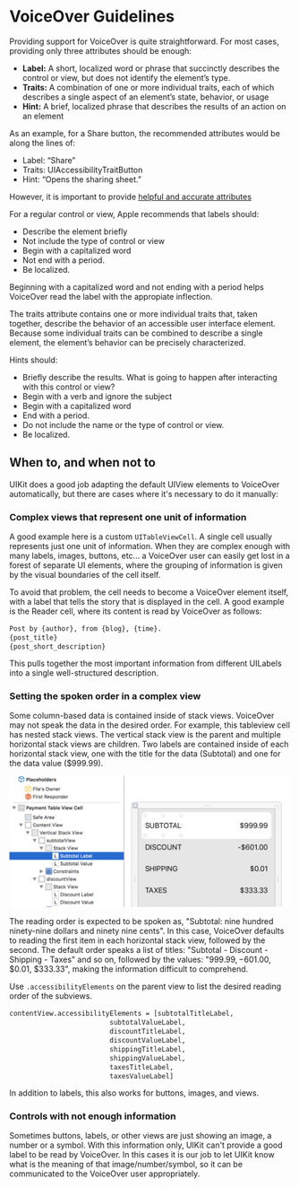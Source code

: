 # VoiceOver Guidelines

Providing support for VoiceOver is quite straightforward. For most  cases, providing only three attributes should be enough:

* **Label:** A short, localized word or phrase that succinctly describes the control or view, but does not identify the element’s type.
* **Traits:** A combination of one or more individual traits, each of which describes a single aspect of an element’s state, behavior, or usage
* **Hint:** A brief, localized phrase that describes the results of an action on an element

As an example, for a Share button, the recommended attributes would be along the lines of: 
- Label: “Share”
- Traits: UIAccessibilityTraitButton
- Hint: “Opens the sharing sheet.”

However, it is important to provide [helpful and accurate attributes](https://developer.apple.com/library/content/documentation/UserExperience/Conceptual/iPhoneAccessibility/Making_Application_Accessible/Making_Application_Accessible.html#//apple_ref/doc/uid/TP40008785-CH102-SW6)

For a regular control or view, Apple recommends that labels should:
- Describe the element briefly
- Not include the type of control or view
- Begin with a capitalized word
- Not end with a period.
- Be localized.

Beginning with a capitalized word and not ending with a period helps VoiceOver read the label with the appropiate inflection.

The traits attribute contains one or more individual traits that, taken together, describe the behavior of an accessible user interface element. Because some individual traits can be combined to describe a single element, the element’s behavior can be precisely characterized.

Hints should:
- Briefly describe the results. What is going to happen after interacting with this control or view?
- Begin with a verb and ignore the subject
- Begin with a capitalized word
- End with a period.
- Do not include the name or the type of control or view.
- Be localized.

## When to, and when not to

UIKit does a good job adapting the default UIView elements to VoiceOver automatically,  but there are cases where it's necessary to do it manually:

### Complex views that represent one unit of information
A good example here is a custom `UITableViewCell`. A single cell usually represents just one unit of information. When they are complex enough with many labels, images, buttons, etc... a VoiceOver user can easily get lost in a forest of separate UI elements, where the grouping of information is given by the visual boundaries of the cell itself. 

To avoid that problem, the cell needs to become a VoiceOver element itself, with a label that tells the story that is displayed in the cell. A good example is the Reader cell, where its content is read by VoiceOver as follows:
```
Post by {author}, from {blog}, {time}.
{post_title}
{post_short_description}
```
This pulls together the most important information from different UILabels into a single well-structured description.

### Setting the spoken order in a complex view
Some column-based data is contained inside of stack views. VoiceOver may not speak the data in the desired order. For example, this tableview cell has nested stack views. The vertical stack view is the parent and multiple horizontal stack views are children. Two labels are contained inside of each horizontal stack view, one with the title for the data (Subtotal) and one for the data value ($999.99).

![](images/voiceover-guidelines.png)

The reading order is expected to be spoken as, "Subtotal: nine hundred ninety-nine dollars and ninety nine cents". In this case, VoiceOver defaults to reading the first item in each horizontal stack view, followed by the second. The default order speaks a list of titles: "Subtotal - Discount - Shipping - Taxes" and so on, followed by the values: "$999.99, -$601.00, $0.01, $333.33", making the information difficult to comprehend.

Use `.accessibilityElements` on the parent view to list the desired reading order of the subviews.
```
contentView.accessibilityElements = [subtotalTitleLabel, 
			             subtotalValueLabel, 
			             discountTitleLabel, 
			             discountValueLabel,
			             shippingTitleLabel,
			             shippingValueLabel,
			             taxesTitleLabel,
			             taxesValueLabel]
``` 
In addition to labels, this also works for buttons, images, and views.

### Controls with not enough information
Sometimes buttons, labels, or other views are just showing an image, a number or a symbol. With this information only, UIKit can't provide a good label to be read by VoiceOver. In this cases it is our job to let UIKit know what is the meaning of that image/number/symbol, so it can be communicated to the VoiceOver user appropriately.